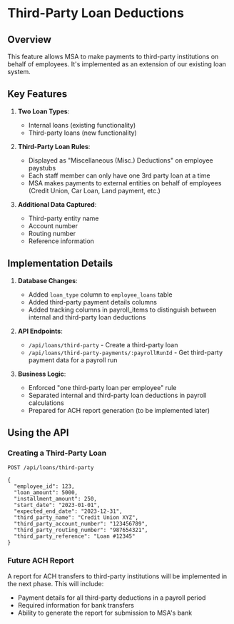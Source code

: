 # Third-Party Loan Deductions

## Overview

This feature allows MSA to make payments to third-party institutions on behalf of employees. It's implemented as an extension of our existing loan system.

## Key Features

1. **Two Loan Types**: 
   - Internal loans (existing functionality)
   - Third-party loans (new functionality)

2. **Third-Party Loan Rules**:
   - Displayed as "Miscellaneous (Misc.) Deductions" on employee paystubs
   - Each staff member can only have one 3rd party loan at a time
   - MSA makes payments to external entities on behalf of employees (Credit Union, Car Loan, Land payment, etc.)

3. **Additional Data Captured**:
   - Third-party entity name
   - Account number
   - Routing number
   - Reference information

## Implementation Details

1. **Database Changes**:
   - Added `loan_type` column to `employee_loans` table
   - Added third-party payment details columns
   - Added tracking columns in payroll_items to distinguish between internal and third-party loan deductions

2. **API Endpoints**:
   - `/api/loans/third-party` - Create a third-party loan
   - `/api/loans/third-party-payments/:payrollRunId` - Get third-party payment data for a payroll run

3. **Business Logic**:
   - Enforced "one third-party loan per employee" rule
   - Separated internal and third-party loan deductions in payroll calculations
   - Prepared for ACH report generation (to be implemented later)

## Using the API

### Creating a Third-Party Loan

```
POST /api/loans/third-party

{
  "employee_id": 123,
  "loan_amount": 5000,
  "installment_amount": 250,
  "start_date": "2023-01-01",
  "expected_end_date": "2023-12-31",
  "third_party_name": "Credit Union XYZ",
  "third_party_account_number": "123456789",
  "third_party_routing_number": "987654321",
  "third_party_reference": "Loan #12345"
}
```

### Future ACH Report

A report for ACH transfers to third-party institutions will be implemented in the next phase. This will include:
- Payment details for all third-party deductions in a payroll period
- Required information for bank transfers
- Ability to generate the report for submission to MSA's bank
